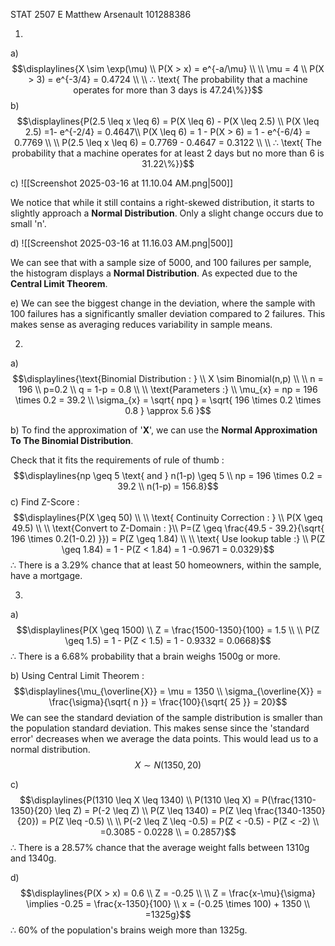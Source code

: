 STAT 2507 E
Matthew Arsenault
101288386

1.
a)$$\displaylines{X \sim \exp(\mu) \\ P(X > x) = e^{-a/\mu} \\ \\ \mu = 4 \\ P(X > 3) = e^{-3/4} = 0.4724  \\ \\
∴ \text{ The probability that a machine operates for more than 3 days is 47.24\%}}$$
b)$$\displaylines{P(2.5 \leq x \leq 6) = P(X \leq 6) - P(X \leq 2.5) \\
P(X \leq 2.5) =1- e^{-2/4} = 0.4647\\
P(X \leq 6) = 1 - P(X > 6) = 1 - e^{-6/4} = 0.7769 \\ \\
P(2.5 \leq x \leq 6) = 0.7769 - 0.4647 = 0.3122 \\ \\
∴ \text{ The probability that a machine operates for at least 2 days but no more than 6 is 31.22\%}}$$

c)
![[Screenshot 2025-03-16 at 11.10.04 AM.png|500]]

We notice that while it still contains a right-skewed distribution, it starts to slightly approach a **Normal Distribution**. Only a slight change occurs due to small 'n'.

d)
![[Screenshot 2025-03-16 at 11.16.03 AM.png|500]]

We can see that with a sample size of 5000, and 100 failures per sample, the histogram displays a **Normal Distribution**. As expected due to the **Central Limit Theorem**.

e) We can see the biggest change in the deviation, where the sample with 100 failures has a significantly smaller deviation compared to 2 failures. This makes sense as averaging reduces variability in sample means.


2.
a) $$\displaylines{\text{Binomial Distribution : } \\ X \sim Binomial(n,p) \\ \\
n = 196 \\
p=0.2 \\
q = 1-p = 0.8 \\ \\
\text{Parameters :} \\
\mu_{x} = np = 196 \times 0.2 = 39.2 \\
\sigma_{x} = \sqrt{ npq } = \sqrt{ 196 \times 0.2 \times 0.8 } \approx 5.6 }$$

b) To find the approximation of '**X**', we can use the **Normal Approximation To The Binomial Distribution**.

Check that it fits the requirements of rule of thumb : $$\displaylines{np \geq 5 \text{ and } n(1-p) \geq 5 \\
np = 196 \times 0.2 = 39.2 \\
n(1-p) = 156.8}$$
c) Find Z-Score : $$\displaylines{P(X \geq 50) \\ \\
\text{ Continuity Correction : } \\ P(X \geq 49.5) \\ \\
\text{Convert to Z-Domain : }\\
P=(Z \geq \frac{49.5 - 39.2}{\sqrt{ 196 \times 0.2(1-0.2) }}) = P(Z \geq 1.84) \\ \\
\text{ Use lookup table :} \\
P(Z \geq 1.84) = 1 - P(Z < 1.84) = 1 -0.9671 = 0.0329}$$
∴ There is a 3.29% chance that at least 50 homeowners, within the sample, have a mortgage. 

<div style='page-break-after: always;'></div>

3.
a)$$\displaylines{P(X \geq 1500) \\
Z = \frac{1500-1350}{100} = 1.5 \\ \\
P(Z \geq 1.5) = 1 - P(Z < 1.5) = 1 - 0.9332 = 0.0668}$$
∴ There is a 6.68% probability that a brain weighs 1500g or more.


b) Using Central Limit Theorem : $$\displaylines{\mu_{\overline{X}} = \mu = 1350 \\
\sigma_{\overline{X}} = \frac{\sigma}{\sqrt{ n }} = \frac{100}{\sqrt{ 25 }} = 20}$$
We can see the standard deviation of the sample distribution is smaller than the population standard deviation. This makes sense since the 'standard error' decreases when we average the data points. This would lead us to a normal distribution. $$X \sim N(1350, 20)$$

c)
$$\displaylines{P(1310 \leq X \leq 1340) \\
P(1310 \leq X) = P(\frac{1310-1350}{20} \leq Z) = P(-2 \leq Z) \\
P(Z \leq 1340) = P(Z \leq \frac{1340-1350}{20}) = P(Z \leq -0.5) \\ \\
P(-2 \leq Z \leq -0.5) = P(Z < -0.5) - P(Z < -2) \\
=0.3085 - 0.0228 \\
= 0.2857}$$
∴ There is a 28.57% chance that the average weight falls between 1310g and 1340g.


d)$$\displaylines{P(X > x) = 0.6 \\
Z = -0.25 \\ \\ 
Z = \frac{x-\mu}{\sigma} \implies -0.25 = \frac{x-1350}{100} \\
x = (-0.25 \times 100) + 1350 \\
=1325g}$$
∴ 60% of the population's brains weigh more than 1325g.


